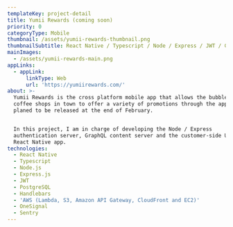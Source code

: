 ```yaml
---
templateKey: project-detail
title: Yumii Rewards (coming soon)
priority: 0
categoryType: Mobile
thumbnail: /assets/yumii-rewards-thumbnail.png
thumbnailSubtitle: React Native / Typescript / Node / Express / JWT / GraphQL / PostgreSQL / AWS
mainImages:
  - /assets/yumii-rewards-main.png
appLinks:
  - appLink:
      linkType: Web
      url: 'https://yumiirewards.com/'
about: >-
  Yumii Rewards is the cross platform mobile app that allows the bubble tea /
  coffee shops in town to offer a variety of promotions through the app. It is
  planed to be released at the end of February.


  In this project, I am in charge of developing the Node / Express
  authentication server, GraphQL content server and the customer-side UI of the
  React Native app.
technologies:
  - React Native
  - Typescript
  - Node.js
  - Express.js
  - JWT
  - PostgreSQL
  - Handlebars
  - 'AWS (Lambda, S3, Amazon API Gateway, CloudFront and EC2)'
  - OneSignal
  - Sentry
---
```


